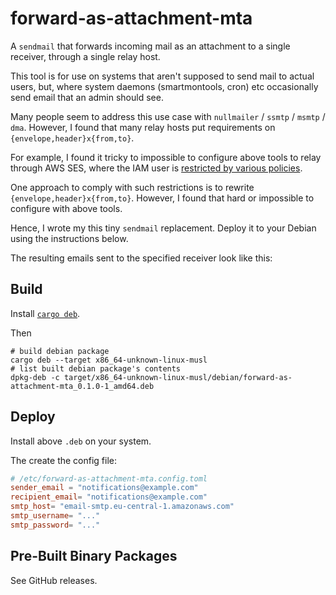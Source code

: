 # forward-as-attachment-mta

A `sendmail` that forwards incoming mail as an attachment to a single receiver, through a single relay host.

This tool is for use on systems that aren't supposed to send mail to actual users, but, where system daemons (smartmontools, cron) etc occasionally send email that an admin should see.

Many people seem to address this use case with `nullmailer` / `ssmtp` / `msmtp` / `dma`.
However, I found that many relay hosts put requirements on `{envelope,header}x{from,to}`.

For example, I found it tricky to impossible to configure above tools to relay through AWS SES,
where the IAM user is [restricted by various policies](https://docs.aws.amazon.com/ses/latest/dg/control-user-access.html).

One approach to comply with such restrictions is to rewrite `{envelope,header}x{from,to}`.
However, I found that hard or impossible to configure with above tools.

Hence, I wrote my this tiny `sendmail` replacement.
Deploy it to your Debian using the instructions below.

The resulting emails sent to the specified receiver look like this:


## Build

Install [`cargo deb`](https://crates.io/crates/cargo-deb).

Then
```
# build debian package
cargo deb --target x86_64-unknown-linux-musl
# list built debian package's contents
dpkg-deb -c target/x86_64-unknown-linux-musl/debian/forward-as-attachment-mta_0.1.0-1_amd64.deb
```

## Deploy

Install above `.deb` on your system.

The create the config file:

```toml
# /etc/forward-as-attachment-mta.config.toml
sender_email = "notifications@example.com"
recipient_email= "notifications@example.com"
smtp_host= "email-smtp.eu-central-1.amazonaws.com"
smtp_username= "..."
smtp_password= "..."
```

## Pre-Built Binary Packages

See GitHub releases.
